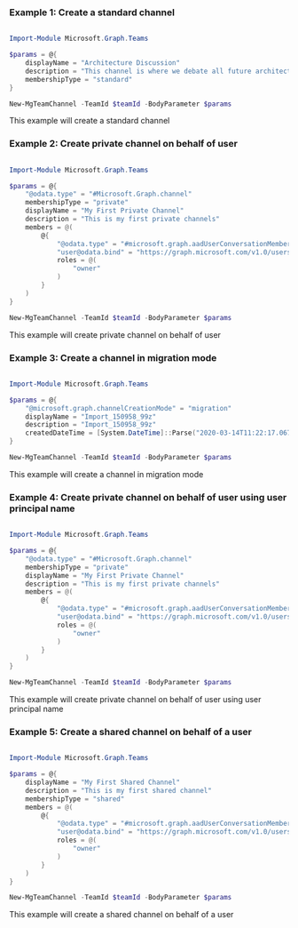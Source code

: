### Example 1: Create a standard channel

```powershell

Import-Module Microsoft.Graph.Teams

$params = @{
	displayName = "Architecture Discussion"
	description = "This channel is where we debate all future architecture plans"
	membershipType = "standard"
}

New-MgTeamChannel -TeamId $teamId -BodyParameter $params

```
This example will create a standard channel

### Example 2: Create private channel on behalf of user

```powershell

Import-Module Microsoft.Graph.Teams

$params = @{
	"@odata.type" = "#Microsoft.Graph.channel"
	membershipType = "private"
	displayName = "My First Private Channel"
	description = "This is my first private channels"
	members = @(
		@{
			"@odata.type" = "#microsoft.graph.aadUserConversationMember"
			"user@odata.bind" = "https://graph.microsoft.com/v1.0/users('62855810-484b-4823-9e01-60667f8b12ae')"
			roles = @(
				"owner"
			)
		}
	)
}

New-MgTeamChannel -TeamId $teamId -BodyParameter $params

```
This example will create private channel on behalf of user

### Example 3: Create a channel in migration mode

```powershell

Import-Module Microsoft.Graph.Teams

$params = @{
	"@microsoft.graph.channelCreationMode" = "migration"
	displayName = "Import_150958_99z"
	description = "Import_150958_99z"
	createdDateTime = [System.DateTime]::Parse("2020-03-14T11:22:17.067Z")
}

New-MgTeamChannel -TeamId $teamId -BodyParameter $params

```
This example will create a channel in migration mode

### Example 4: Create private channel on behalf of user using user principal name

```powershell

Import-Module Microsoft.Graph.Teams

$params = @{
	"@odata.type" = "#Microsoft.Graph.channel"
	membershipType = "private"
	displayName = "My First Private Channel"
	description = "This is my first private channels"
	members = @(
		@{
			"@odata.type" = "#microsoft.graph.aadUserConversationMember"
			"user@odata.bind" = "https://graph.microsoft.com/v1.0/users('jacob@contoso.com')"
			roles = @(
				"owner"
			)
		}
	)
}

New-MgTeamChannel -TeamId $teamId -BodyParameter $params

```
This example will create private channel on behalf of user using user principal name

### Example 5: Create a shared channel on behalf of a user

```powershell

Import-Module Microsoft.Graph.Teams

$params = @{
	displayName = "My First Shared Channel"
	description = "This is my first shared channel"
	membershipType = "shared"
	members = @(
		@{
			"@odata.type" = "#microsoft.graph.aadUserConversationMember"
			"user@odata.bind" = "https://graph.microsoft.com/v1.0/users('7640023f-fe43-573f-9ff4-84a9efe4acd6')"
			roles = @(
				"owner"
			)
		}
	)
}

New-MgTeamChannel -TeamId $teamId -BodyParameter $params

```
This example will create a shared channel on behalf of a user

